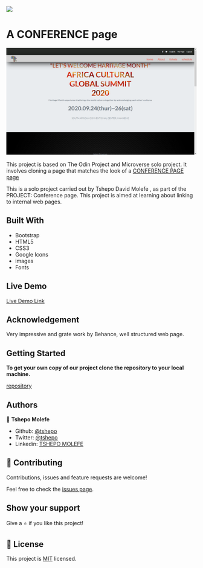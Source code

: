 ![](https://img.shields.io/badge/Microverse-blueviolet)

# A CONFERENCE page

![CONFERENCE page](image/conferencepage.png)

This project is based on The Odin Project and Microverse solo project. It involves cloning a page that matches the look of a [CONFERENCE PAGE page](https://www.behance.net/gallery/29845175/CC-Global-Summit-2015)

This is a solo project carried out by Tshepo David Molefe , as part of the PROJECT: Conference page. This project is aimed at learning about linking to internal web pages.

## Built With
- Bootstrap
- HTML5
- CSS3
- Google Icons
- images
- Fonts

## Live Demo

[Live Demo Link](https://raw.githack.com/TSHEPO-CLOUD/Conference-Page-Capstone/conference/index.html)


## Acknowledgement

Very impressive and grate work by Behance, well structured web page. 

## Getting Started

**To get your own copy of our project clone the repository to your local machine.**

[repository](https://github.com/TSHEPO-CLOUD/Conference-Page-Capstone.git)
## Authors

👤 **Tshepo Molefe**

- Github: [@tshepo](https://github.com/TSHEPO-CLOUD)
- Twitter: [@tshepo](https://twitter.com/tshepomolefe)
- Linkedin: [TSHEPO MOLEFE](https://linkedin.com/tshepo-molefe)



## 🤝 Contributing

Contributions, issues and feature requests are welcome!

Feel free to check the [issues page](https://github.com/TSHEPO-CLOUD/Conference-Page-Capstone/issues).

## Show your support

Give a ⭐️ if you like this project!


## 📝 License

This project is [MIT](lic.url) licensed.